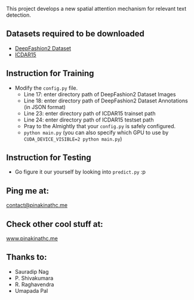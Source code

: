 This project develops a new spatial attention mechanism for relevant text detection.

## Datasets required to be downloaded
* [DeepFashion2 Dataset](https://github.com/switchablenorms/DeepFashion2)
* [ICDAR15](https://rrc.cvc.uab.es/?ch=4)

## Instruction for Training
* Modify the `config.py` file.
    * Line 17: enter directory path of DeepFashion2 Dataset Images
    * Line 18: enter directory path of DeepFashion2 Dataset Annotations (in JSON format)
    * Line 23: enter directory path of ICDAR15 trainset path
    * Line 24: enter directory path of ICDAR15 testset path
    * Pray to the Almightly that your `config.py` is safely configured.
    * `python main.py` (you can also specify which GPU to use by `CUDA_DEVICE_VISIBLE=2 python main.py`)

## Instruction for Testing
* Go figure it our yourself by looking into `predict.py` :p

## Ping me at:
contact@pinakinathc.me

## Check other cool stuff at:
www.pinakinathc.me

## Thanks to:
* Sauradip Nag
* P. Shivakumara
* R. Raghavendra
* Umapada Pal
